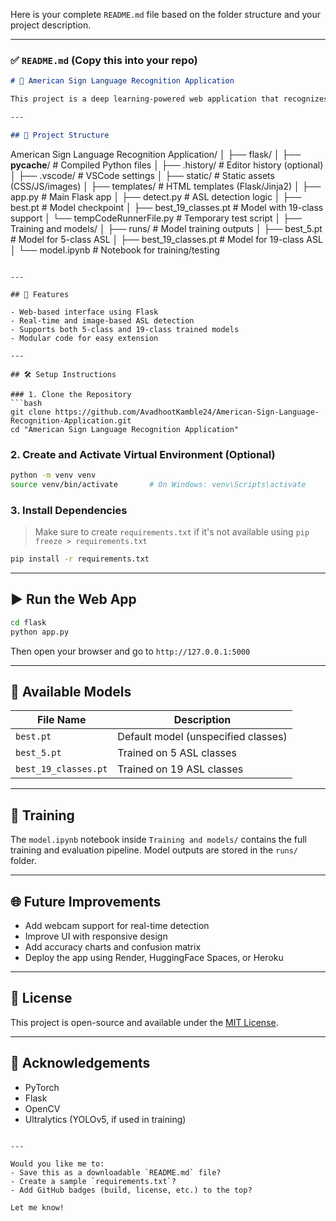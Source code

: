Here is your complete `README.md` file based on the folder structure and your project description.

---

### ✅ `README.md` (Copy this into your repo)

```markdown
# 🧠 American Sign Language Recognition Application

This project is a deep learning-powered web application that recognizes **American Sign Language (ASL)** gestures using image inputs. Built with **Flask** and **PyTorch**, it provides a simple web interface for real-time or static ASL sign detection.

---

## 📁 Project Structure

```

American Sign Language Recognition Application/
│
├── flask/
│   ├── **pycache**/              # Compiled Python files
│   ├── .history/                 # Editor history (optional)
│   ├── .vscode/                  # VSCode settings
│   ├── static/                   # Static assets (CSS/JS/images)
│   ├── templates/                # HTML templates (Flask/Jinja2)
│   ├── app.py                    # Main Flask app
│   ├── detect.py                 # ASL detection logic
│   ├── best.pt                   # Model checkpoint
│   ├── best\_19\_classes.pt        # Model with 19-class support
│   └── tempCodeRunnerFile.py     # Temporary test script
│
├── Training and models/
│   ├── runs/                     # Model training outputs
│   ├── best\_5.pt                 # Model for 5-class ASL
│   ├── best\_19\_classes.pt        # Model for 19-class ASL
│   └── model.ipynb               # Notebook for training/testing

````

---

## 🚀 Features

- Web-based interface using Flask
- Real-time and image-based ASL detection
- Supports both 5-class and 19-class trained models
- Modular code for easy extension

---

## 🛠️ Setup Instructions

### 1. Clone the Repository
```bash
git clone https://github.com/AvadhootKamble24/American-Sign-Language-Recognition-Application.git
cd "American Sign Language Recognition Application"
````

### 2. Create and Activate Virtual Environment (Optional)

```bash
python -m venv venv
source venv/bin/activate       # On Windows: venv\Scripts\activate
```

### 3. Install Dependencies

> Make sure to create `requirements.txt` if it's not available using `pip freeze > requirements.txt`

```bash
pip install -r requirements.txt
```

---

## ▶️ Run the Web App

```bash
cd flask
python app.py
```

Then open your browser and go to `http://127.0.0.1:5000`

---

## 🧠 Available Models

| File Name            | Description                         |
| -------------------- | ----------------------------------- |
| `best.pt`            | Default model (unspecified classes) |
| `best_5.pt`          | Trained on 5 ASL classes            |
| `best_19_classes.pt` | Trained on 19 ASL classes           |

---

## 📓 Training

The `model.ipynb` notebook inside `Training and models/` contains the full training and evaluation pipeline. Model outputs are stored in the `runs/` folder.

---

## 🌐 Future Improvements

* Add webcam support for real-time detection
* Improve UI with responsive design
* Add accuracy charts and confusion matrix
* Deploy the app using Render, HuggingFace Spaces, or Heroku

---

## 📜 License

This project is open-source and available under the [MIT License](LICENSE).

---

## 🙏 Acknowledgements

* PyTorch
* Flask
* OpenCV
* Ultralytics (YOLOv5, if used in training)

```

---

Would you like me to:
- Save this as a downloadable `README.md` file?
- Create a sample `requirements.txt`?
- Add GitHub badges (build, license, etc.) to the top?

Let me know!
```
